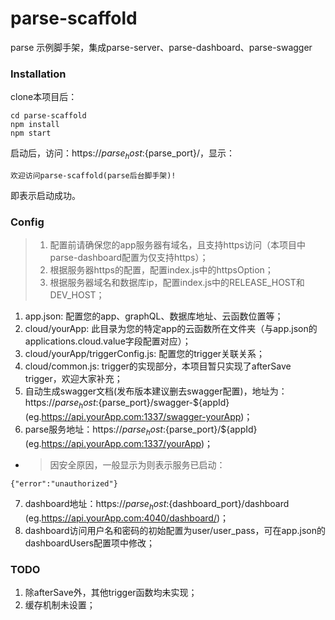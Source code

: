 # parse-scaffold

parse 示例脚手架，集成parse-server、parse-dashboard、parse-swagger

### Installation
clone本项目后：
```
cd parse-scaffold
npm install
npm start
```
启动后，访问：https://${parse_host}:${parse_port}/，显示：
```
欢迎访问parse-scaffold(parse后台脚手架)!
```
即表示启动成功。

### Config

> 1. 配置前请确保您的app服务器有域名，且支持https访问（本项目中parse-dashboard配置为仅支持https）；
> 2. 根据服务器https的配置，配置index.js中的httpsOption；
> 3. 根据服务器域名和数据库ip，配置index.js中的RELEASE_HOST和DEV_HOST；

1. app.json: 配置您的app、graphQL、数据库地址、云函数位置等；
2. cloud/yourApp: 此目录为您的特定app的云函数所在文件夹（与app.json的applications.cloud.value字段配置对应）；
3. cloud/yourApp/triggerConfig.js: 配置您的trigger关联关系；
4. cloud/common.js: trigger的实现部分，本项目暂只实现了afterSave trigger，欢迎大家补充；
5. 自动生成swagger文档(发布版本建议删去swagger配置)，地址为：https://${parse_host}:${parse_port}/swagger-${appId} (eg.https://api.yourApp.com:1337/swagger-yourApp)；
6. parse服务地址：https://${parse_host}:${parse_port}/${appId} (eg.https://api.yourApp.com:1337/yourApp)；
- > 因安全原因，一般显示为则表示服务已启动：
```
{"error":"unauthorized"}
```

7. dashboard地址：https://${parse_host}:${dashboard_port}/dashboard (eg.https://api.yourApp.com:4040/dashboard/)；
8. dashboard访问用户名和密码的初始配置为user/user_pass，可在app.json的dashboardUsers配置项中修改；

### TODO
1. 除afterSave外，其他trigger函数均未实现；
2. 缓存机制未设置；

